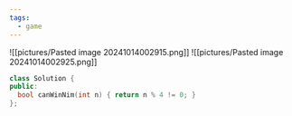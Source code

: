 ```yaml
---
tags:
  - game
---
```

![[pictures/Pasted image 20241014002915.png]]
![[pictures/Pasted image 20241014002925.png]]



```c++
class Solution {
public:
  bool canWinNim(int n) { return n % 4 != 0; }
};
```